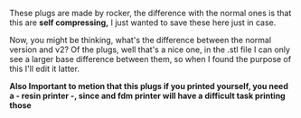 These plugs are made by rocker, the difference with the normal ones is that this are **self compressing,** I just wanted to save these here just in case.


Now, you might be thinking, what's the difference between the normal version and v2? Of the plugs, well that's a nice one, in the .stl file I can only see a larger base difference between them, so when I found the purpose of this I'll edit it latter.

**Also Important to metion that this plugs if you printed yourself, you need a - resin printer -, since and fdm printer will have a difficult task printing those**


